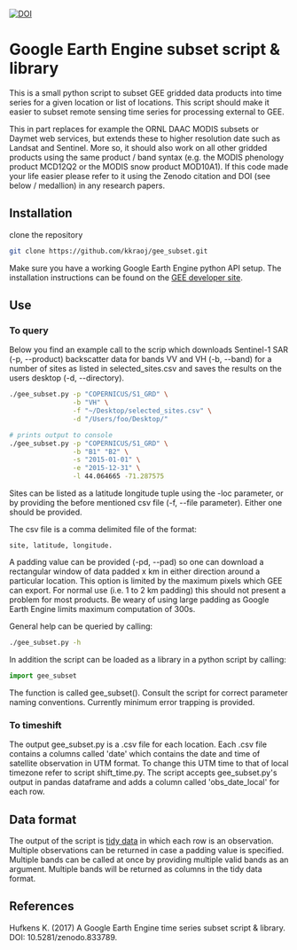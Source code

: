 [![DOI](https://zenodo.org/badge/97874563.svg)](https://zenodo.org/badge/latestdoi/97874563)

# Google Earth Engine subset script & library

This is a small python script to subset GEE gridded data products into time series for a given location or list of locations. This script should make it easier to subset remote sensing time series for processing external to GEE. 

This in part replaces for example the ORNL DAAC MODIS subsets or Daymet web services, but extends these to higher resolution date such as Landsat and Sentinel. More so, it should also work on all other gridded products using the same product / band syntax (e.g. the MODIS phenology product MCD12Q2 or the MODIS snow product MOD10A1). If this code made your life easier please refer to it using the Zenodo citation and DOI (see below / medallion) in any research papers.

## Installation

clone the repository

```bash
git clone https://github.com/kkraoj/gee_subset.git
```

Make sure you have a working Google Earth Engine python API setup. The installation instructions can be found on the [GEE developer site](https://developers.google.com/earth-engine/python_install).

## Use

### To query
Below you find an example call to the scrip which downloads Sentinel-1 SAR (-p, --product) backscatter data for bands VV and VH (-b, --band) for a number of sites as listed in selected_sites.csv and saves the results on the users desktop (-d, --directory).

```bash
./gee_subset.py -p "COPERNICUS/S1_GRD" \
                -b "VH" \
                -f "~/Desktop/selected_sites.csv" \
                -d "/Users/foo/Desktop/"
```

``` bash
# prints output to console
./gee_subset.py -p "COPERNICUS/S1_GRD" \
                -b "B1" "B2" \
                -s "2015-01-01" \
                -e "2015-12-31" \
                -l 44.064665 -71.287575
```

Sites can be listed as a latitude longitude tuple using the -loc parameter, or by providing the before mentioned csv file (-f, --file parameter). Either one should be provided.

The csv file is a comma delimited file of the format:

	site, latitude, longitude.

A padding value can be provided (-pd, --pad) so one can download a rectangular window of data padded x km in either direction around a particular location. This option is limited by the maximum pixels which GEE can export. For normal use (i.e. 1 to 2 km padding) this should not present a problem for most products. Be weary of using large padding as Google Earth Engine limits maximum computation of 300s.

General help can be queried by calling:
```bash
./gee_subset.py -h
```

In addition the script can be loaded as a library in a python script by calling:

```python
import gee_subset
```
The function is called gee_subset(). Consult the script for correct parameter naming conventions. Currently minimum error trapping is provided.

###  To timeshift 
The output gee_subset.py is a .csv file for each location. Each .csv file contains a columns called 'date' which contains the date and time of satellite observation in UTM format. To change this UTM time to that of local timezone refer to script shift_time.py. The script accepts gee_subset.py's output in pandas dataframe and adds a column called 'obs_date_local' for each row.

## Data format

The output of the script is [tidy data](https://cran.r-project.org/web/packages/tidyr/vignettes/tidy-data.html) in which each row is an observation. Multiple observations can be returned in case a padding value is specified. Multiple bands can be called at once by providing multiple valid bands as an argument. Multiple bands will be returned as columns in the tidy data format.

## References

Hufkens K. (2017) A Google Earth Engine time series subset script & library. DOI: 10.5281/zenodo.833789.
